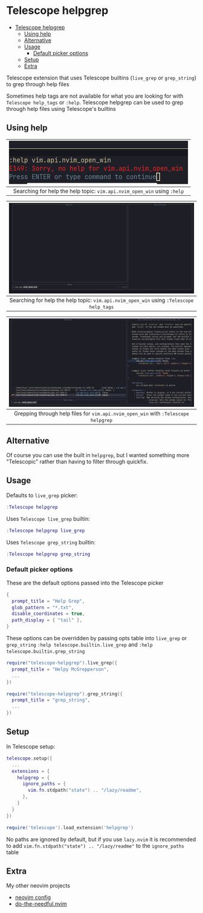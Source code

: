 # Telescope helpgrep

<!--toc:start-->

- [Telescope helpgrep](#telescope-helpgrep)
  - [Using help](#using-help)
  - [Alternative](#alternative)
  - [Usage](#usage)
    - [Default picker options](#default-picker-options)
  - [Setup](#setup)
  - [Extra](#extra)
  <!--toc:end-->

Telescope extension that uses Telescope builtins (`live_grep` or `grep_string`)
to grep through help files

Sometimes help tags are not available for what you are looking for with
`Telescope help_tags` or `:help`. Telescope helpgrep can be used to grep through
help files using Telescope's builtins

## Using help

| ![help](https://github.com/catgoose/telescope-helpgrep.nvim/blob/7c52e4840ee0f404d8f79d3a457d6214a073c1e9/helpgrep3.png "help") |
| :-----------------------------------------------------------------------------------------------------------------------------: |
|                            Searching for help the help topic: `vim.api.nvim_open_win` using `:help`                             |

| ![Telescope helptags](https://github.com/catgoose/telescope-helpgrep.nvim/blob/7c52e4840ee0f404d8f79d3a457d6214a073c1e9/helpgrep1.png "Telescope help_tags") |
| :----------------------------------------------------------------------------------------------------------------------------------------------------------: |
|                                   Searching for help the help topic: `vim.api.nvim_open_win` using `:Telescope help_tags`                                    |

| ![Telescope helpgrep](https://github.com/catgoose/telescope-helpgrep.nvim/blob/7c52e4840ee0f404d8f79d3a457d6214a073c1e9/helpgrep2.png "Telescope helpgrep") |
| :---------------------------------------------------------------------------------------------------------------------------------------------------------: |
|                                     Grepping through help files for `vim.api.nvim_open_win` with `:Telescope helpgrep`                                      |

## Alternative

Of course you can use the built in `helpgrep`, but I wanted something more
"Telescopic" rather than having to filter through quickfix.

## Usage

Defaults to `live_grep` picker:

```lua
:Telescope helpgrep
```

Uses `Telescope live_grep` builtin:

```lua
:Telescope helpgrep live_grep
```

Uses `Telescope grep_string` builtin:

```lua
:Telescope helpgrep grep_string
```

### Default picker options

These are the default options passed into the Telescope picker

```lua
{
  prompt_title = "Help Grep",
  glob_pattern = "*.txt",
  disable_coordinates = true,
  path_display = { "tail" },
}
```

These options can be overridden by passing opts table into `live_grep` or `grep_string`
`:help telescope.builtin.live_grep` and `:help telescope.builtin.grep_string`

```lua
require("telescope-helpgrep").live_grep({
  prompt_title = "Helpy McGrepperson",
  ...
})
```

```lua
require("telescope-helpgrep").grep_string({
  prompt_title = "grep_string",
  ...
})
```

## Setup

In Telescope setup:

```lua
telescope.setup({
  ...
  extensions = {
    helpgrep = {
      ignore_paths = {
        vim.fn.stdpath("state") .. "/lazy/readme",
      },
    }
  }
})
```

```lua
require('telescope').load_extension('helpgrep')
```

No paths are ignored by default, but if you use `lazy.nvim` it is recommended
to add `vim.fn.stdpath("state") .. "/lazy/readme"` to the `ignore_paths` table

## Extra

My other neovim projects

- [neovim config](https://github.com/catgoose/nvim)
- [do-the-needful.nvim](https://github.com/catgoose/do-the-needful.nvim)
